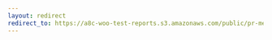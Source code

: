 ```yaml
---
layout: redirect
redirect_to: https://a8c-woo-test-reports.s3.amazonaws.com/public/pr-merge/39114/e2e/index.html
---
```

